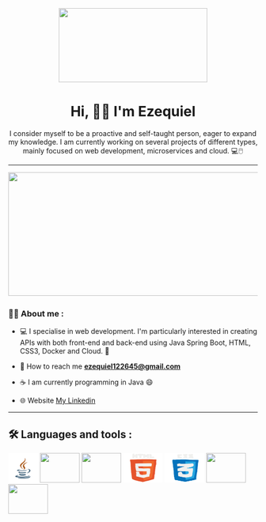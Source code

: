 <div id="header-div" align="center">
 <img src="https://cdn.hashnode.com/res/hashnode/image/upload/v1683700802583/872218de-7763-4505-b028-d6b02add66c7.gif?w=1600&h=840&fit=crop&crop=entropy&auto=format,compress&gif-q=60&format=webm" 
      width="300" height="150"  />
  <h1 aling="center"> Hi, 👋😊 I'm Ezequiel</h1>
   <p aling="center"> I consider myself to be a proactive and self-taught person, eager to expand my knowledge. 
                      I am currently working on several projects of different types, mainly focused on web development, microservices and cloud. 💻🖱️</p>
</div>

---

<div id="header-div" align="center">
 <img src="https://www.websutility.com/new_images/cpp-course.gif" width="1000" height="250" />
</div>

###  👩‍💻 About me :

 - 💻 I specialise in web development. I'm particularly interested in creating APIs with both front-end and back-end using Java Spring Boot, HTML, CSS3, Docker and Cloud. 🚀

 - 📧 How to reach me **ezequiel122645@gmail.com** 

 - ☕️ I am currently programming in Java 😄

 - 🌐 Website [My Linkedin](https://www.linkedin.com/in/ezequiel-gonzalez777/)







 ---

<div align="left">
 <h2>🛠️ Languages and tools : </h2>
 <img src="https://raw.githubusercontent.com/Deathopex/Deathopex/main/java.gif" width="60" height="60" />
 <img src="https://cdn.dribbble.com/users/2084726/screenshots/11897843/media/f8a268a9e9a4cc3ab7b0c104a0301210.gif" width="80" height="60" />
 <img src="https://media.tenor.com/z3Vqx6hmE5QAAAAC/whale-docker.gif" width="80" height="60" />
 <img src="https://raw.githubusercontent.com/Zenfection/Image/master/2021/06/08-15-55-13-06-00-18-00-html5.gif" width="80" height="60" />
  <img src="https://raw.githubusercontent.com/Zenfection/Image/master/2021/06/08-15-57-53-68747470733a2f2f6d65646961302e67697068792e636f6d2f6d656469612f667345615a6c644e43384131504a336d77702f736f757263652e676966.gif" width="80" height="60" />
 <img src="https://camo.githubusercontent.com/5f84852f5c0e75eeb005ec14df9a23ee8bde15f7769f543728a83ab4adda9d6d/68747470733a2f2f6173736574732e6c656574636f64652e636f6d2f7374617469635f6173736574732f6f74686572732f546f705f53514c5f35302e676966" width="80" height="60" />
 <img src="https://i.pinimg.com/originals/58/11/68/581168252081681aa1fd9fc35dc665b6.gif" width="80" height="60" />
</div>

